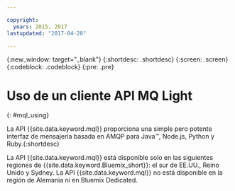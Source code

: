 ```yaml
---

copyright:
  years: 2015, 2017
lastupdated: "2017-04-28"

---
```


{:new_window: target="_blank"}
{:shortdesc: .shortdesc}
{:screen: .screen}
{:codeblock: .codeblock}
{:pre: .pre}

# Uso de un cliente API MQ Light
{: #mql_using}

La API {{site.data.keyword.mql}} proporciona una simple pero potente interfaz de mensajería basada en AMQP para Java&trade;, Node.js, Python y Ruby.{:shortdesc}

La API {{site.data.keyword.mql}} está disponible solo en las siguientes regiones de {{site.data.keyword.Bluemix_short}}: el sur de EE.UU., Reino Unido y Sydney. La API {{site.data.keyword.mql}} no está disponible en la región de Alemania ni en Bluemix Dedicated.

